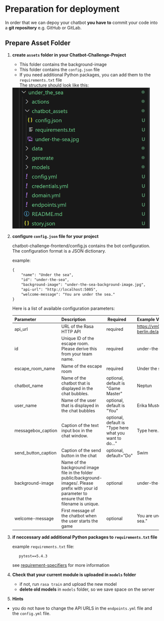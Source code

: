 # Preparation for deployment
In order that we can depoy your chatbot **you have to** commit your code into a **git repository** e.g. GitHub or GitLab.  

## Prepare Asset Folder
 1. **create `assets` folder in your Chatbot-Challenge-Project**
    * This folder contains the background-image
    * This folder contains the `config.json` file
    * If you need additional Python packages, you can add them to the `requirements.txt` file  
    The structure should look like this:  
    <img src="./img/folder-structure.png" width="450">
 
 1. **configure `config.json` file for your project**
    
    chatbot-challenge-frontend/config.js contains the bot configuration. 
    The configuration format is a JSON dictionary.


    example: 
    ```
    {
        "name": "Under the sea",
        "id": "under-the-sea",
        "background-image": "under-the-sea-background-image.jpg",
        "api-url": "http://localhost:5005",
        "welcome-message": "You are under the sea."
    }
    ```


    Here is a list of available configuration parameters:

    | Parameter | Description | Required | Example Value |
    |-----|-----|-----|-----|
    | api_url | URL of the Rasa HTTP API | required | https://vm014.qu.tu-berlin.de/api5005 | 
    | id | Unique ID of the escape room. Please derive this from your team name. | required | under-the-sea | 
    | escape_room_name | Name of the escape room | required | Under the sea | 
    | chatbot_name | Name of the chatbot that is displayed in the chat bubbles. | optional, default is "Game Master" | Neptun | 
    | user_name | Name of the user that is displayed in the chat bubbles | optional, default is "You"| Erika Musterfrau | 
    | messagebox_caption | Caption of the text input box in the chat window. | optional, default is "Type here what you want to do..." | Type here... | 
    | send_button_caption | Caption of the send button in the chat | optional, default="Do" | Swim | 
    | background-image | Name of the background image file in the folder public/background-images/. Please prefix with your id parameter to ensure that the filename is unique. | optional | under-the-sea.jpg | 
    | welcome-message | First message of the chatbot when the user starts the game | optional | You are under the sea." |
 
 1. **if neccessary add additional Python packages to `requirements.txt` file**


     example `requirements.txt` file:
     ```    
        pytest==5.4.3
     ```
     see [requirement-specifiers](https://pip.pypa.io/en/stable/reference/requirement-specifiers/#requirement-specifiers) for more information	


 1. **Check that your current module is uploaded in `models` folder**
    * if not, run `rasa train` and upload the new model
    * **delete old models** in `models` folder, so we save space on the server

 1. **Hints**
   * you do not have to change the API URLS in the `endpoints.yml` file and the `config.yml` file.

